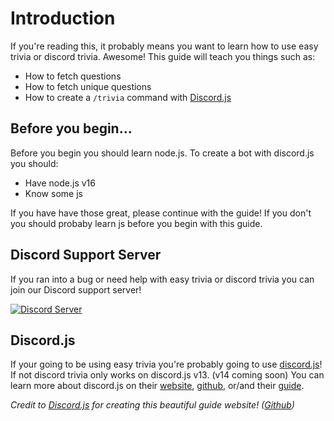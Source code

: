 # Introduction

<!-- Learn how to fetch questions with easy trivia & open trivia DB and add a `/trivia` command to your bot with only 3 lines of code!-->
If you're reading this, it probably means you want to learn how to use easy trivia or discord trivia. Awesome! This guide will teach you things such as:

- How to fetch questions
- How to fetch unique questions
- How to create a `/trivia` command with [Discord.js](https://discord.js.org)

## Before you begin...
Before you begin you should learn node.js. To create a bot with discord.js you should:

- Have node.js v16
- Know some js

If you have have those great, please continue with the guide! If you don't you should probaby learn js before you begin with this guide.

## Discord Support Server
If you ran into a bug or need help with easy trivia or discord trivia you can join our Discord support server!

[![Discord Server](http://invidget.switchblade.xyz/933113625537835049)](/discord)

## Discord.js
If your going to be using easy trivia you're probably going to use [discord.js](https://discord.js.org)! If not discord trivia only works on discord.js v13. (v14 coming soon) You can learn more about discord.js on their [website](https://discord.js.org), [github](https://github.com/discordjs), or/and their [guide](https://discordjs.guide).

*Credit to [Discord.js](https://discord.js.org) for creating this beautiful guide website! ([Github](https://github.com/discordjs/guide))*